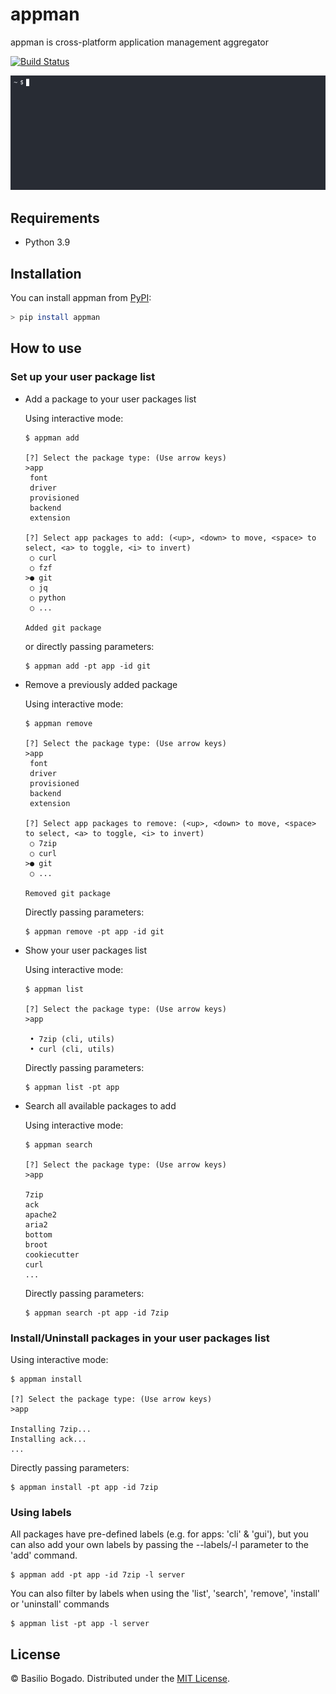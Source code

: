 # appman

appman is cross-platform application management aggregator

[![Build Status](https://travis-ci.com/basiliskus/appman.svg?branch=main)](https://travis-ci.com/basiliskus/appman)

<p align="center"><img src="https://raw.githubusercontent.com/basiliskus/appman/main/docs/demo.gif"/></p>

## Requirements

- Python 3.9

## Installation

You can install appman from [PyPI](https://pypi.org/project/appman/):

```bash
> pip install appman
```

## How to use

### Set up your user package list

- Add a package to your user packages list

  Using interactive mode:

  ```console
  $ appman add

  [?] Select the package type: (Use arrow keys)
  >app
   font
   driver
   provisioned
   backend
   extension

  [?] Select app packages to add: (<up>, <down> to move, <space> to select, <a> to toggle, <i> to invert)
   ○ curl
   ○ fzf
  >● git
   ○ jq
   ○ python
   ○ ...

  Added git package
  ```

  or directly passing parameters:

  ```console
  $ appman add -pt app -id git
  ```

- Remove a previously added package

  Using interactive mode:

  ```console
  $ appman remove

  [?] Select the package type: (Use arrow keys)
  >app
   font
   driver
   provisioned
   backend
   extension

  [?] Select app packages to remove: (<up>, <down> to move, <space> to select, <a> to toggle, <i> to invert)
   ○ 7zip
   ○ curl
  >● git
   ○ ...

  Removed git package
  ```

  Directly passing parameters:

  ```console
  $ appman remove -pt app -id git
  ```

- Show your user packages list

  Using interactive mode:

  ```console
  $ appman list

  [?] Select the package type: (Use arrow keys)
  >app

   • 7zip (cli, utils)
   • curl (cli, utils)
  ```

  Directly passing parameters:

  ```console
  $ appman list -pt app
  ```

- Search all available packages to add

  Using interactive mode:

  ```console
  $ appman search

  [?] Select the package type: (Use arrow keys)
  >app

  7zip
  ack
  apache2
  aria2
  bottom
  broot
  cookiecutter
  curl
  ...
  ```

  Directly passing parameters:

  ```console
  $ appman search -pt app -id 7zip
  ```

### Install/Uninstall packages in your user packages list

Using interactive mode:

```console
$ appman install

[?] Select the package type: (Use arrow keys)
>app

Installing 7zip...
Installing ack...
...
```

Directly passing parameters:

```console
$ appman install -pt app -id 7zip
```

### Using labels

All packages have pre-defined labels (e.g. for apps: 'cli' & 'gui'), but you can also add your own labels by passing the --labels/-l parameter to the 'add' command.

```console
$ appman add -pt app -id 7zip -l server
```

You can also filter by labels when using the 'list', 'search', 'remove', 'install' or 'uninstall' commands

```console
$ appman list -pt app -l server
```

## License

© Basilio Bogado. Distributed under the [MIT License](LICENSE).
